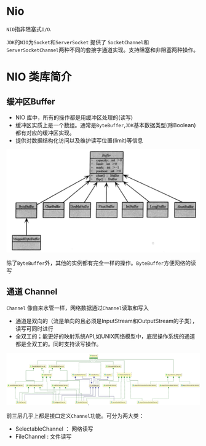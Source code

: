 # Nio
`NIO`指非阻塞式`I/O`.

`JDK`的`NIO`为`Socket`和`ServerSocket` 提供了 `SocketChannel`和`ServerSocketChannel`两种不同的套接字通道实现。支持阻塞和非阻塞两种操作。

# NIO 类库简介
## 缓冲区Buffer
- NIO 库中，所有的操作都是用缓冲区处理的(读写)
- 缓冲区实质上是一个数组。通常是`ByteBuffer`,`JDK`基本数据类型(除Boolean)都有对应的缓冲区实现。 
- 提供对数据结构化访问以及维护读写位置(limit)等信息

![](/assets/image/netty-niostart-nio-buffer.jpg)

除了`ByteBuffer`外，其他的实例都有完全一样的操作。`ByteBuffer`方便网络的读写

## 通道 Channel
`Channel` 像自来水管一样，网络数据通过`Channel`读取和写入
- 通道是双向的（流是单向的且必须是InputStream和OutputStream的子类），读写可同时进行
- 全双工的；能更好的映射系统API,如UNIX网络模型中，底层操作系统的通道都是全双工的。同时支持读写操作。

![](/assets/netty-niostart-nio-channel.jpg)

前三层几乎上都是接口定义`Channel`功能。可分为两大类：
- SelectableChannel ： 网络读写
- FileChannel : 文件读写